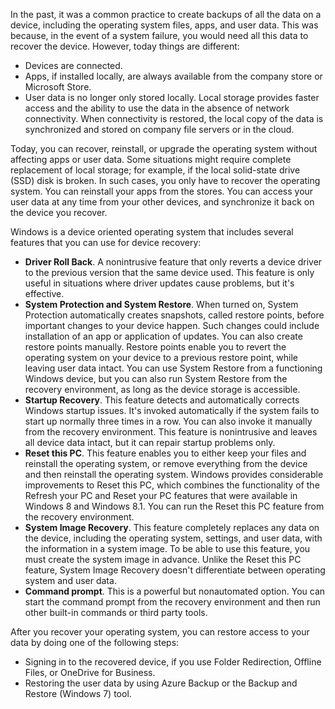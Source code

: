In the past, it was a common practice to create backups of all the data on a device, including the operating system files, apps, and user data. This was because, in the event of a system failure, you would need all this data to recover the device. However, today things are different:

 -  Devices are connected.
 -  Apps, if installed locally, are always available from the company store or Microsoft Store.
 -  User data is no longer only stored locally. Local storage provides faster access and the ability to use the data in the absence of network connectivity. When connectivity is restored, the local copy of the data is synchronized and stored on company file servers or in the cloud.

Today, you can recover, reinstall, or upgrade the operating system without affecting apps or user data. Some situations might require complete replacement of local storage; for example, if the local solid-state drive (SSD) disk is broken. In such cases, you only have to recover the operating system. You can reinstall your apps from the stores. You can access your user data at any time from your other devices, and synchronize it back on the device you recover.

Windows is a device oriented operating system that includes several features that you can use for device recovery:

 -  **Driver Roll Back**. A nonintrusive feature that only reverts a device driver to the previous version that the same device used. This feature is only useful in situations where driver updates cause problems, but it's effective.
 -  **System Protection and System Restore**. When turned on, System Protection automatically creates snapshots, called restore points, before important changes to your device happen. Such changes could include installation of an app or application of updates. You can also create restore points manually. Restore points enable you to revert the operating system on your device to a previous restore point, while leaving user data intact. You can use System Restore from a functioning Windows device, but you can also run System Restore from the recovery environment, as long as the device storage is accessible.
 -  **Startup Recovery**. This feature detects and automatically corrects Windows startup issues. It's invoked automatically if the system fails to start up normally three times in a row. You can also invoke it manually from the recovery environment. This feature is nonintrusive and leaves all device data intact, but it can repair startup problems only.
 -  **Reset this PC**. This feature enables you to either keep your files and reinstall the operating system, or remove everything from the device and then reinstall the operating system. Windows provides considerable improvements to Reset this PC, which combines the functionality of the Refresh your PC and Reset your PC features that were available in Windows 8 and Windows 8.1. You can run the Reset this PC feature from the recovery environment.
 -  **System Image Recovery**. This feature completely replaces any data on the device, including the operating system, settings, and user data, with the information in a system image. To be able to use this feature, you must create the system image in advance. Unlike the Reset this PC feature, System Image Recovery doesn't differentiate between operating system and user data.
 -  **Command prompt**. This is a powerful but nonautomated option. You can start the command prompt from the recovery environment and then run other built-in commands or third party tools.

After you recover your operating system, you can restore access to your data by doing one of the following steps:

 -  Signing in to the recovered device, if you use Folder Redirection, Offline Files, or OneDrive for Business.
 -  Restoring the user data by using Azure Backup or the Backup and Restore (Windows 7) tool.
